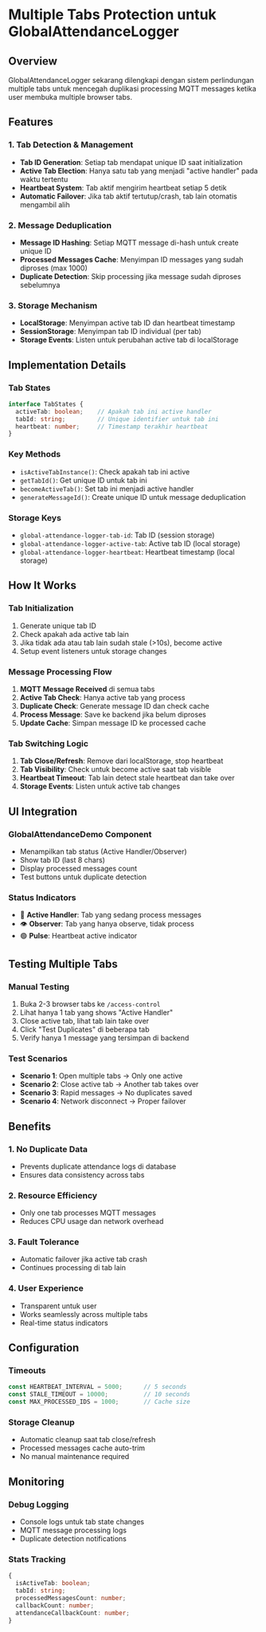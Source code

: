 # Multiple Tabs Protection untuk GlobalAttendanceLogger

## Overview

GlobalAttendanceLogger sekarang dilengkapi dengan sistem perlindungan multiple tabs untuk mencegah duplikasi processing MQTT messages ketika user membuka multiple browser tabs.

## Features

### 1. Tab Detection & Management
- **Tab ID Generation**: Setiap tab mendapat unique ID saat initialization
- **Active Tab Election**: Hanya satu tab yang menjadi "active handler" pada waktu tertentu
- **Heartbeat System**: Tab aktif mengirim heartbeat setiap 5 detik
- **Automatic Failover**: Jika tab aktif tertutup/crash, tab lain otomatis mengambil alih

### 2. Message Deduplication
- **Message ID Hashing**: Setiap MQTT message di-hash untuk create unique ID
- **Processed Messages Cache**: Menyimpan ID messages yang sudah diproses (max 1000)
- **Duplicate Detection**: Skip processing jika message sudah diproses sebelumnya

### 3. Storage Mechanism
- **LocalStorage**: Menyimpan active tab ID dan heartbeat timestamp
- **SessionStorage**: Menyimpan tab ID individual (per tab)
- **Storage Events**: Listen untuk perubahan active tab di localStorage

## Implementation Details

### Tab States
```typescript
interface TabStates {
  activeTab: boolean;    // Apakah tab ini active handler
  tabId: string;         // Unique identifier untuk tab ini
  heartbeat: number;     // Timestamp terakhir heartbeat
}
```

### Key Methods
- `isActiveTabInstance()`: Check apakah tab ini active
- `getTabId()`: Get unique ID untuk tab ini
- `becomeActiveTab()`: Set tab ini menjadi active handler
- `generateMessageId()`: Create unique ID untuk message deduplication

### Storage Keys
- `global-attendance-logger-tab-id`: Tab ID (session storage)
- `global-attendance-logger-active-tab`: Active tab ID (local storage)
- `global-attendance-logger-heartbeat`: Heartbeat timestamp (local storage)

## How It Works

### Tab Initialization
1. Generate unique tab ID
2. Check apakah ada active tab lain
3. Jika tidak ada atau tab lain sudah stale (>10s), become active
4. Setup event listeners untuk storage changes

### Message Processing Flow
1. **MQTT Message Received** di semua tabs
2. **Active Tab Check**: Hanya active tab yang process
3. **Duplicate Check**: Generate message ID dan check cache
4. **Process Message**: Save ke backend jika belum diproses
5. **Update Cache**: Simpan message ID ke processed cache

### Tab Switching Logic
1. **Tab Close/Refresh**: Remove dari localStorage, stop heartbeat
2. **Tab Visibility**: Check untuk become active saat tab visible
3. **Heartbeat Timeout**: Tab lain detect stale heartbeat dan take over
4. **Storage Events**: Listen untuk active tab changes

## UI Integration

### GlobalAttendanceDemo Component
- Menampilkan tab status (Active Handler/Observer)
- Show tab ID (last 8 chars)
- Display processed messages count
- Test buttons untuk duplicate detection

### Status Indicators
- 🎯 **Active Handler**: Tab yang sedang process messages
- 👁️ **Observer**: Tab yang hanya observe, tidak process
- 🟢 **Pulse**: Heartbeat active indicator

## Testing Multiple Tabs

### Manual Testing
1. Buka 2-3 browser tabs ke `/access-control`
2. Lihat hanya 1 tab yang shows "Active Handler"
3. Close active tab, lihat tab lain take over
4. Click "Test Duplicates" di beberapa tab
5. Verify hanya 1 message yang tersimpan di backend

### Test Scenarios
- **Scenario 1**: Open multiple tabs → Only one active
- **Scenario 2**: Close active tab → Another tab takes over
- **Scenario 3**: Rapid messages → No duplicates saved
- **Scenario 4**: Network disconnect → Proper failover

## Benefits

### 1. No Duplicate Data
- Prevents duplicate attendance logs di database
- Ensures data consistency across tabs

### 2. Resource Efficiency  
- Only one tab processes MQTT messages
- Reduces CPU usage dan network overhead

### 3. Fault Tolerance
- Automatic failover jika active tab crash
- Continues processing di tab lain

### 4. User Experience
- Transparent untuk user
- Works seamlessly across multiple tabs
- Real-time status indicators

## Configuration

### Timeouts
```typescript
const HEARTBEAT_INTERVAL = 5000;      // 5 seconds
const STALE_TIMEOUT = 10000;          // 10 seconds
const MAX_PROCESSED_IDS = 1000;       // Cache size
```

### Storage Cleanup
- Automatic cleanup saat tab close/refresh
- Processed messages cache auto-trim
- No manual maintenance required

## Monitoring

### Debug Logging
- Console logs untuk tab state changes
- MQTT message processing logs
- Duplicate detection notifications

### Stats Tracking
```typescript
{
  isActiveTab: boolean;
  tabId: string;
  processedMessagesCount: number;
  callbackCount: number;
  attendanceCallbackCount: number;
}
```